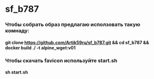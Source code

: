 sf_b787
=======

### Чтобы собрать образ предлагаю исползовать такую комнаду: 
#### git clone https://github.com/Artik59ru/sf_b787.git && cd sf_b787 && docker build ./ -t alpine_wget:v01

### Чтобы скачать favicon используйте start.sh
#### sh start.sh <URL>